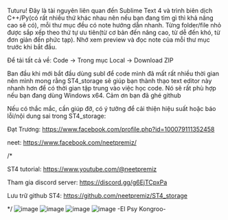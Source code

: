 Tuturu! Đây là tài nguyên liên quan đến Sublime Text 4 và trình biên dịch C++/Py(có rất nhiều thứ khác nhau nên nếu bạn đang tìm gì thì khả năng cao sẽ có), mỗi thư mục đều có note hướng dẫn nhanh. Từng folder/file nhỏ được sắp xếp theo thứ tự ưu tiên(từ cơ bản đến nâng cao, từ dễ đến khó, từ đơn giản đến phức tạp). Nhớ xem preview và đọc note của mỗi thư mục trước khi bắt đầu. 

Để tải tất cả về: Code -> Trong mục Local -> Download ZIP


Ban đầu khi mới bắt đầu dùng subl để code mình đã mất rất nhiều thời gian nên mình mong rằng ST4_storage sẽ giúp bạn thành thạo text editor này nhanh hơn để có thời gian tập trung vào việc học code. Nó sẽ rất phù hợp nếu bạn đang dùng Windows x64. Cảm ơn bạn đã ghé github


Nếu có thắc mắc, cần giúp đỡ, có ý tưởng để cải thiện hiệu suất hoặc báo lỗi/nội dung sai trong ST4_storage: 

Đạt Trương: https://www.facebook.com/profile.php?id=100079111352458

neet: https://www.facebook.com/neetpremiz/

    
/*

ST4 tutorial: https://www.youtube.com/@neetpremiz


Tham gia discord server: https://discord.gg/g6EjTCpxPa


Lưu trữ github ST4: https://github.com/neetpremiz/ST4_storage

*/
![image](https://github.com/neetpremiz/ST4_storage/assets/116280555/4ade3824-bc8b-4c92-a38a-7cd93fa98387)
![image](https://github.com/neetpremiz/ST4_storage/assets/116280555/a285a197-5662-4504-8f31-41d4febcc719)
![image](https://github.com/neetpremiz/ST4_storage/assets/116280555/8586487e-f34f-47d1-9784-3d671e85d995)
![image](https://github.com/neetpremiz/ST4_storage/assets/116280555/ea9819f5-6344-4e24-a3e6-1460974c6d0d)
-El Psy Kongroo-
